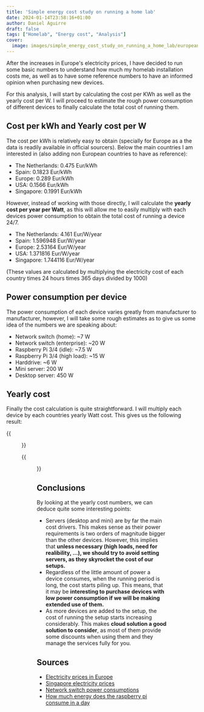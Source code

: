 ```yaml
---
title: 'Simple energy cost study on running a home lab'
date: 2024-01-14T23:58:16+01:00
author: Daniel Aguirre
draft: false
tags: ["Homelab", "Energy cost", "Analysis"]
cover:
  image: images/simple_energy_cost_study_on_running_a_home_lab/european_electricity_prices.png
---
```


After the increases in Europe's electricity prices, I have decided to run some basic numbers to understand how much my homelab installation costs me, as well as to have some reference numbers to have an informed opinion when purchasing new devices.

For this analysis, I will start by calculating the cost per KWh as well as the yearly cost per W. I will proceed to estimate the rough power consumption of different devices to finally calculate the total cost of running them.  


## Cost per kWh and Yearly cost per W

The cost per kWh is relatively easy to obtain (specially for Europe as a the data is readily available in official sourcers). Below the main countries I am interested in (also adding non European countries to have as reference):

* The Netherlands: 0.475 Eur/kWh
* Spain: 0.1823 Eur/kWh
* Europe: 0.289 Eur/kWh
* USA: 0.1566 Eur/kWh
* Singapore: 0.1991 Eur/kWh

However, instead of working with those directly, I will calculate the **yearly cost per year per Watt**, as this will allow me to easily multiply with each devices power consumption to obtain the total cost of running a device 24/7.

* The Netherlands: 4.161 Eur/W/year
* Spain: 1.596948 Eur/W/year
* Europe: 2.53164 Eur/W/year
* USA: 1.371816 Eur/W/year
* Singapore: 1.744116 Eur/W/year

(These values are calculated by multiplying the electricity cost of each country times 24 hours times 365 days divided by 1000)

## Power consumption per device

The power consumption of each device varies greatly from manufacturer to manufacturer, however, I will take some rough estimates as to give us some idea of the numbers we are speaking about:

* Network switch (home): ~7 W
* Network switch (enterprise): ~20 W
* Raspberry Pi 3/4 (idle): ~7.5 W
* Raspberry Pi 3/4 (high load): ~15 W
* Harddrive: ~6 W
* Mini server: 200 W
* Desktop server: 450 W

## Yearly cost

Finally the cost calculation is quite straightforward. I will multiply each device by each countries yearly Watt cost. This gives us the following result:

{{<figure src="/images/simple_energy_cost_study_on_running_a_home_lab/table_yearly_cost_per_device_on_different_countries.png" title="Yearly cost of running devices on different countries." alt="Yearly cost of running devices on different countries." width="100%">}}

{{<figure src="/images/simple_energy_cost_study_on_running_a_home_lab/graph_yearly_cost_per_device_on_different_countries.png" title="Graph of Yearly cost of running devices on different countries." alt="Graph of Yearly cost of running devices on different countries." width="100%">}}


## Conclusions
 
By looking at the yearly cost numbers, we can deduce quite some interesting points:
* Servers (desktop and mini) are by far the main cost drivers. This makes sense as their power requirements is two orders of magnitude bigger than the other devices. However, this implies that **unless necessary (high loads, need for realibility, ...), we should try to avoid setting servers, as they skyrocket the cost of our setups.**
* Regardless of the little amount of power a device consumes, when the running period is long, the cost starts piling up. This means, that it may be **interesting to purchase devices with low power consumption if we will be making extended use of them.**
* As more devices are added to the setup, the cost of running the setup starts increasing considerably. This makes **cloud solution a good solution to consider**, as most of them provide some discounts when using them and they manage the services fully for you. 


## Sources
* [Electricity prices in Europe](https://ec.europa.eu/eurostat/statistics-explained/index.php?title=Electricity_price_statistics)
* [Singapore electricity prices](https://www.spgroup.com.sg/about-us/media-resources/news-and-media-releases/electricity-tariff-revision-for-the-period-from-1-Oct-to-31-Dec-2023)
* [Network switch power consumptions](https://homenetworkgeek.com/how-much-power-does-a-network-switch-use/)
* [How much energy does the raspberry pi consume in a day](https://raspberrypi.stackexchange.com/questions/5033/how-much-energy-does-the-raspberry-pi-consume-in-a-day)



